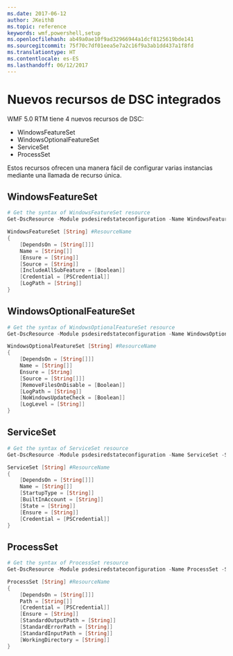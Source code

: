 ```yaml
---
ms.date: 2017-06-12
author: JKeithB
ms.topic: reference
keywords: wmf,powershell,setup
ms.openlocfilehash: ab49a0ae10f9ad32966944a1dcf8125619bde141
ms.sourcegitcommit: 75f70c7df01eea5e7a2c16f9a3ab1dd437a1f8fd
ms.translationtype: HT
ms.contentlocale: es-ES
ms.lasthandoff: 06/12/2017
---
```

# <a name="new-built-in-dsc-resources"></a>Nuevos recursos de DSC integrados

WMF 5.0 RTM tiene 4 nuevos recursos de DSC: 
* WindowsFeatureSet
* WindowsOptionalFeatureSet
* ServiceSet
* ProcessSet 

Estos recursos ofrecen una manera fácil de configurar varias instancias mediante una llamada de recurso única.

## <a name="windowsfeatureset"></a>WindowsFeatureSet

```powershell
# Get the syntax of WindowsFeatureSet resource
Get-DscResource -Module psdesiredstateconfiguration -Name WindowsFeatureSet -Syntax

WindowsFeatureSet [String] #ResourceName
{
    [DependsOn = [String[]]]
    Name = [String[]]
    [Ensure = [String]]
    [Source = [String]]
    [IncludeAllSubFeature = [Boolean]]
    [Credential = [PSCredential]]
    [LogPath = [String]]
}
```

## <a name="windowsoptionalfeatureset"></a>WindowsOptionalFeatureSet 

```powershell
# Get the syntax of WindowsOptionalFeatureSet resource
Get-DscResource -Module psdesiredstateconfiguration -Name WindowsOptionalFeatureSet -Syntax

WindowsOptionalFeatureSet [String] #ResourceName
{
    [DependsOn = [String[]]]
    Name = [String[]]
    Ensure = [String]
    [Source = [String[]]]
    [RemoveFilesOnDisable = [Boolean]]
    [LogPath = [String]]
    [NoWindowsUpdateCheck = [Boolean]]
    [LogLevel = [String]]
}
```

## <a name="serviceset"></a>ServiceSet 

```powershell
# Get the syntax of ServiceSet resource
Get-DscResource -Module psdesiredstateconfiguration -Name ServiceSet -Syntax

ServiceSet [String] #ResourceName
{
    [DependsOn = [String[]]]
    Name = [String[]]
    [StartupType = [String]]
    [BuiltInAccount = [String]]
    [State = [String]]
    [Ensure = [String]]
    [Credential = [PSCredential]]
}
```

## <a name="processset"></a>ProcessSet 

```powershell
# Get the syntax of ProcessSet resource
Get-DscResource -Module psdesiredstateconfiguration -Name ProcessSet -Syntax

ProcessSet [String] #ResourceName
{
    [DependsOn = [String[]]]
    Path = [String[]]
    [Credential = [PSCredential]]
    [Ensure = [String]]
    [StandardOutputPath = [String]]
    [StandardErrorPath = [String]]
    [StandardInputPath = [String]]
    [WorkingDirectory = [String]]
}
```

